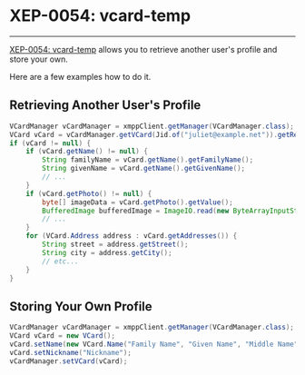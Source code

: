 # XEP-0054: vcard-temp
---

[XEP-0054: vcard-temp][vcard-temp] allows you to retrieve another user's profile and store your own.

Here are a few examples how to do it.

## Retrieving Another User's Profile

```java
VCardManager vCardManager = xmppClient.getManager(VCardManager.class);
VCard vCard = vCardManager.getVCard(Jid.of("juliet@example.net")).getResult();
if (vCard != null) {
    if (vCard.getName() != null) {
        String familyName = vCard.getName().getFamilyName();
        String givenName = vCard.getName().getGivenName();
        // ...
    }
    if (vCard.getPhoto() != null) {
        byte[] imageData = vCard.getPhoto().getValue();
        BufferedImage bufferedImage = ImageIO.read(new ByteArrayInputStream(imageData));
        // ...
    }
    for (VCard.Address address : vCard.getAddresses()) {
        String street = address.getStreet();
        String city = address.getCity();
        // etc...
    }
}
```

## Storing Your Own Profile

```java
VCardManager vCardManager = xmppClient.getManager(VCardManager.class);
VCard vCard = new VCard();
vCard.setName(new VCard.Name("Family Name", "Given Name", "Middle Name"));
vCard.setNickname("Nickname");
vCardManager.setVCard(vCard);
```

[vcard-temp]: https://xmpp.org/extensions/xep-0054.html "XEP-0054: vcard-temp"

